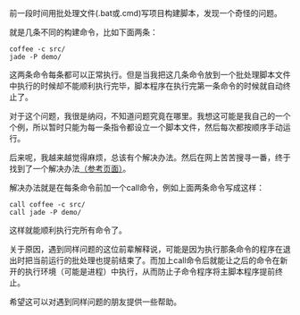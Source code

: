 前一段时间用批处理文件(.bat或.cmd)写项目构建脚本，发现一个奇怪的问题。

就是几条不同的构建命令，比如下面两条：

    coffee -c src/
    jade -P demo/

这两条命令每条都可以正常执行。但是当我把这几条命令放到一个批处理脚本文件中执行的时候却不能顺利执行完毕，脚本程序在执行完第一条命令的时候就自动终止了。

对于这个问题，我很是纳闷，不知道问题究竟在哪里。我想这可能是我自己的一个个例，所以暂时只能为每一条指令都设立一个脚本文件，然后每次都按顺序手动运行。

后来呢，我越来越觉得麻烦，总该有个解决办法。然后在网上苦苦搜寻一番，终于找到了一个解决办法[（参考页面）](http://blog.sina.com.cn/s/blog_64693fd401014aui.html)。

解决办法就是在每条命令前加一个call命令，例如上面两条命令写成这样：

    call coffee -c src/
    call jade -P demo/

这样就能顺利执行完所有命令了。

关于原因，遇到同样问题的这位前辈解释说，可能是因为执行那条命令的程序在退出时把当前运行的批处理也提前结束了。而加上call命令后就能让之后的命令在新开的执行环境（可能是进程）中执行，从而防止子命令程序将主脚本程序提前终止。

希望这可以对遇到同样问题的朋友提供一些帮助。

